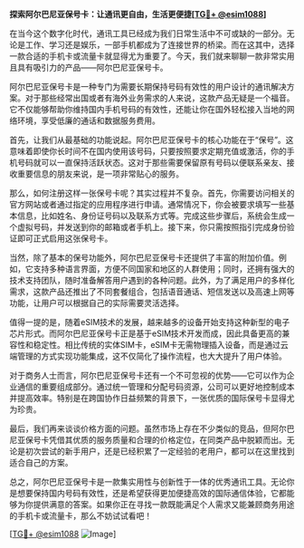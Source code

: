 **探索阿尔巴尼亚保号卡：让通讯更自由，生活更便捷[[TG💪+ @esim1088](https://t.me/s/esim1088)]**

在当今这个数字化时代，通讯工具已经成为我们日常生活中不可或缺的一部分。无论是工作、学习还是娱乐，一部手机都成为了连接世界的桥梁。而在这其中，选择一款合适的手机卡或流量卡就显得尤为重要了。今天，我们就来聊聊一款非常实用且具有吸引力的产品——阿尔巴尼亚保号卡。

阿尔巴尼亚保号卡是一种专门为需要长期保持号码有效性的用户设计的通讯解决方案。对于那些经常出国或者有海外业务需求的人来说，这款产品无疑是一个福音。它不仅能够帮助你维持国内手机号码的有效性，还能让你在国外轻松接入当地的网络环境，享受低廉的通话和数据服务费用。

首先，让我们从最基础的功能说起。阿尔巴尼亚保号卡的核心功能在于“保号”。这意味着即使你长时间不在国内使用该号码，只要按照要求定期充值或激活，你的手机号码就可以一直保持活跃状态。这对于那些需要保留原有号码以便联系亲友、接收重要信息的朋友来说，是一项非常贴心的服务。

那么，如何注册这样一张保号卡呢？其实过程并不复杂。首先，你需要访问相关的官方网站或者通过指定的应用程序进行申请。通常情况下，你会被要求填写一些基本信息，比如姓名、身份证号码以及联系方式等。完成这些步骤后，系统会生成一个虚拟号码，并发送到你的邮箱或者手机上。接下来，你只需按照指引完成身份验证即可正式启用这张保号卡。

当然，除了基本的保号功能外，阿尔巴尼亚保号卡还提供了丰富的附加价值。例如，它支持多种语言界面，方便不同国家和地区的人群使用；同时，还拥有强大的技术支持团队，随时准备解答用户遇到的各种问题。此外，为了满足用户的多样化需求，这款产品还推出了不同套餐组合，包括语音通话、短信发送以及高速上网等功能，让用户可以根据自己的实际需要灵活选择。

值得一提的是，随着eSIM技术的发展，越来越多的设备开始支持这种新型的电子芯片形式。而阿尔巴尼亚保号卡正是基于eSIM技术开发而成，因此具备更高的兼容性和稳定性。相比传统的实体SIM卡，eSIM卡无需物理插入设备，而是通过云端管理的方式实现功能集成，这不仅简化了操作流程，也大大提升了用户体验。

对于商务人士而言，阿尔巴尼亚保号卡还有一个不可忽视的优势——它可以作为企业通信的重要组成部分。通过统一管理和分配号码资源，公司可以更好地控制成本并提高效率。特别是在跨国协作日益频繁的背景下，一张优质的国际保号卡显得尤为珍贵。

最后，我们再来谈谈价格方面的问题。虽然市场上存在不少类似的竞品，但阿尔巴尼亚保号卡凭借其优质的服务质量和合理的价格定位，在同类产品中脱颖而出。无论是初次尝试的新手用户，还是已经积累了一定经验的老用户，都可以在这里找到适合自己的方案。

总之，阿尔巴尼亚保号卡是一款集实用性与创新性于一体的优秀通讯工具。无论你是想要保持国内号码有效性，还是希望获得更加便捷高效的国际通信体验，它都能够为你提供满意的答案。如果你正在寻找一款既能满足个人需求又能兼顾商务用途的手机卡或流量卡，那么不妨试试看吧！

[[TG💪+ @esim1088](https://t.me/s/esim1088) ![Image](https://i.postimg.cc/4NQfJmqS/Snipaste-2025-05-13-00-14-12.png)]